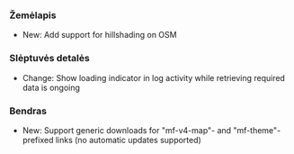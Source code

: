 
### Žemėlapis
- New: Add support for hillshading on OSM

### Slėptuvės detalės
- Change: Show loading indicator in log activity while retrieving required data is ongoing

### Bendras
- New: Support generic downloads for "mf-v4-map"- and "mf-theme"-prefixed links (no automatic updates supported)
